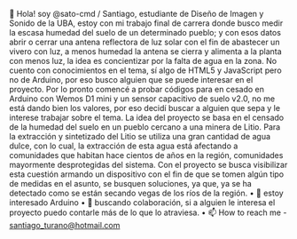 👋 Hola! soy @sato-cmd / Santiago, estudiante de Diseño de Imagen y Sonido de la UBA, estoy con mi trabajo final de carrera donde busco medir la escasa humedad del suelo de un determinado pueblo; y con esos datos abrir o cerrar una antena reflectora de luz solar con el fin de abastecer un vivero con luz, a menos humedad la antena se cierra y alimenta a la planta con menos luz, la idea es concientizar por la falta de agua en la zona. No cuento con conocimientos en el tema, sí algo de HTML5 y JavaScript pero no de Arduino, por eso busco alguien que se puede interesar en el proyecto. Por lo pronto comencé a probar códigos para en cesado en Arduino con Wemos D1 mini y un sensor capacitivo de suelo v2.0, no me está dando bien los valores, por eso decidí buscar a alguien que sepa y le interese trabajar sobre el tema. La idea del proyecto se basa en el censado de la humedad del suelo en un pueblo cercano a una minera de Litio. Para la extracción y sintetizado del Litio se utiliza una gran cantidad de agua dulce, con lo cual, la extracción de esta agua está afectando a comunidades que habitan hace cientos de años en la región, comunidades mayormente desprotegidas del sistema. Con el proyecto se busca visibilizar esta cuestión armando un dispositivo con el fin de que se tomen algún tipo de medidas en el asunto, se busquen soluciones, ya que, ya se ha detectado como se están secando vegas de los ríos de la región. 
• 👀 estoy interesado Arduino 
• 💞️ buscando colaboración, si a alguien le interesa el proyecto puedo contarle más de lo que lo atraviesa.
• 📫 How to reach me - santiago_turano@hotmail.com
<!---
sato-cmd/sato-cmd is a ✨ special ✨ repository because its `README.md` (this file) appears on your GitHub profile.
You can click the Preview link to take a look at your changes.
--->
